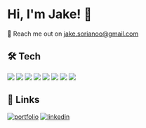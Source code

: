 
# Hi, I'm Jake! 👋

📧 Reach me out on jake.sorianoo@gmail.com

## 🛠 Tech

[![](https://img.shields.io/badge/javascript-EFD81D?style=for-the-badge&logo=javascript&logoColor=000)]() [![](https://img.shields.io/badge/typescript-2F74C0?style=for-the-badge&logo=typescript&logoColor=fff)]()
[![](https://img.shields.io/badge/react-FAFAFA?style=for-the-badge&logo=react&logoColor=5ED3F3)]()
[![](https://img.shields.io/badge/next.js-000000?style=for-the-badge&logo=nextdotjs&logoColor=white)]()
[![](https://img.shields.io/badge/Vue.js-35495E?style=for-the-badge&logo=vuedotjs&logoColor=4FC08D)]()
[![](https://img.shields.io/badge/php-7377AD?style=for-the-badge&logo=php&logoColor=fff)]()
[![](https://shields.io/badge/MySQL-lightgrey?style=for-the-badge&logo=mysql&logoColor=white&labelColor=blue)]()
[![](https://img.shields.io/badge/GraphQl-E10098?style=for-the-badge&logo=graphql&logoColor=white)]()
## 🔗 Links
[![portfolio](https://img.shields.io/badge/my_portfolio-000?style=for-the-badge&logo=ko-fi&logoColor=white)](https://jakesoriano.github.io/)
[![linkedin](https://img.shields.io/badge/linkedin-0A66C2?style=for-the-badge&logo=linkedin&logoColor=white)](https://www.linkedin.com/in/jake-soriano-3a3521164/)
